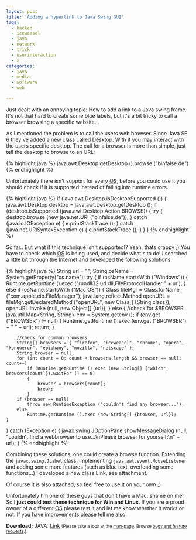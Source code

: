```yaml
---
layout: post
title: 'Adding a hyperlink to Java Swing GUI'
tags:
  - hacked
  - iceweasel
  - java
  - network
  - trick
  - userinteraction
  - x
categories:
  - java
  - media
  - software
  - web

---
```


Just dealt with an annoying topic: How to add a link to a Java swing frame.
It's not that hard to create some blue labels, but it's a bit tricky to call a browser browsing a specific website...


As I mentioned the problem is to call the users web browser. Since Java SE 6 they've added a new class called <a href="http://download.oracle.com/javase/6/docs/api/java/awt/Desktop.html">Desktop</a>. With it you may interact with the users specific desktop. The call for a browser is more than simple, just tell the desktop to browse to an URL:



{% highlight java %}
java.awt.Desktop.getDesktop ().browse ("binfalse.de")
{% endhighlight %}



Unfortunately there isn't support for every <abbr title='Operating System'>OS</abbr>, before you could use it you should check if it is supported instead of falling into runtime errors..



{% highlight java %}
if (java.awt.Desktop.isDesktopSupported ())
{
	java.awt.Desktop desktop = java.awt.Desktop.getDesktop ();
	if (desktop.isSupported (java.awt.Desktop.Action.BROWSE))
	{
		try
		{
			desktop.browse (new java.net.URI ("binfalse.de"));
		}
		catch (java.io.IOException e)
		{
			e.printStackTrace ();
		}
		catch (java.net.URISyntaxException e)
		{
			e.printStackTrace ();
		}
	}
}
{% endhighlight %}



So far.. But what if this technique isn't supported!? Yeah, thats crappy ;)
You have to check which <abbr title='Operating System'>OS</abbr> is being used, and decide what's to do!
I searched a little bit through the Internet and developed the following solutions:



{% highlight java %}
String url = "";
String osName = System.getProperty("os.name");
try
{
	if (osName.startsWith ("Windows"))
	{
		Runtime.getRuntime ().exec ("rundll32 url.dll,FileProtocolHandler " + url);
	}
	else if (osName.startsWith ("Mac OS"))
	{
		Class fileMgr = Class.forName ("com.apple.eio.FileManager");
		java.lang.reflect.Method openURL = fileMgr.getDeclaredMethod ("openURL", new Class[] {String.class});
		openURL.invoke (null, new Object[] {url});
	}
	else
	{
		//check for $BROWSER
		java.util.Map<String, String> env = System.getenv ();
		if (env.get ("BROWSER") != null)
		{
			Runtime.getRuntime ().exec (env.get ("BROWSER") + " " + url);
			return;
		}

		//check for common browsers
		String[] browsers = { "firefox", "iceweasel", "chrome", "opera", "konqueror", "epiphany", "mozilla", "netscape" };
		String browser = null;
		for (int count = 0; count < browsers.length && browser == null; count++)
			if (Runtime.getRuntime ().exec (new String[] {"which", browsers[count]}).waitFor () == 0)
			{
				browser = browsers[count];
				break;
			}
		if (browser == null)
			throw new RuntimeException ("couldn't find any browser...");
		else
			Runtime.getRuntime ().exec (new String[] {browser, url});
	}
}
catch (Exception e)
{
	javax.swing.JOptionPane.showMessageDialog (null, "couldn't find a webbrowser to use...\\nPlease browser for yourself:\\n" + url);
}
{% endhighlight %}



Combining these solutions, one could create a browse function. Extending the  `javax.swing.JLabel`  class, implementing  `java.awt.event.MouseListener`  and adding some more features (such as blue text, overloading some functions...) I developed a new class Link, see attachment.

Of course it is also attached, so feel free to use it on your own ;)

Unfortunately I'm one of these guys that don't have a Mac, shame on me! So I <strong>just could test these technique for Win and Linux</strong>. If you are a proud owner of a different <abbr title="operating system">OS</abbr> please test it and let me know whether it works or not.
If you have improvements please tell me also.

<div class="download"><strong>Download:</strong>
JAVA: <a href='/wp-content/uploads/pipapo/java/Link.java'>Link</a>
<small>(Please take a look at the <a href="/man-page/">man-page</a>. Browse <a href="https://bt.binfalse.de/">bugs and feature requests</a>.)</small>
</div>
